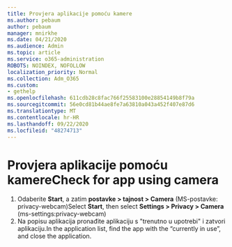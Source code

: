 ```yaml
---
title: Provjera aplikacije pomoću kamere
ms.author: pebaum
author: pebaum
manager: mnirkhe
ms.date: 04/21/2020
ms.audience: Admin
ms.topic: article
ms.service: o365-administration
ROBOTS: NOINDEX, NOFOLLOW
localization_priority: Normal
ms.collection: Adm_O365
ms.custom:
- gethelp
ms.openlocfilehash: 611cdb28c8fac766f25583100e28854149b8f79a
ms.sourcegitcommit: 56e0cd81b44ae8fe7a63810a043a452f407e87d6
ms.translationtype: MT
ms.contentlocale: hr-HR
ms.lasthandoff: 09/22/2020
ms.locfileid: "48274713"
---
```

# <a name="check-for-app-using-camera"></a><span data-ttu-id="63e21-102">Provjera aplikacije pomoću kamere</span><span class="sxs-lookup"><span data-stu-id="63e21-102">Check for app using camera</span></span>

1. <span data-ttu-id="63e21-103">Odaberite **Start**, a zatim **postavke > tajnost > Camera** (MS-postavke: privacy-webcam)</span><span class="sxs-lookup"><span data-stu-id="63e21-103">Select **Start**, then select **Settings > Privacy > Camera** (ms-settings:privacy-webcam)</span></span>
2. <span data-ttu-id="63e21-104">Na popisu aplikacija pronađite aplikaciju s "trenutno u upotrebi" i zatvori aplikaciju.</span><span class="sxs-lookup"><span data-stu-id="63e21-104">In the application list, find the app with the “currently in use”, and close the application.</span></span>
